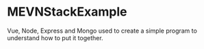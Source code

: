 # MEVNStackExample
Vue, Node, Express and Mongo used to create a simple program to understand how to put it together.
